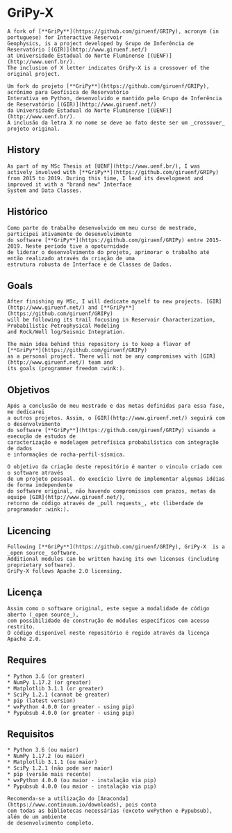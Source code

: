 # GriPy-X

    A fork of [**GriPy**](https://github.com/giruenf/GRIPy), acronym (in portuguese) for Interactive Reservoir 
    Geophysics, is a project developed by Grupo de Inferência de Reservatório [(GIR)](http://www.giruenf.net/) 
    at Universidade Estadual do Norte Fluminense [(UENF)](http://www.uenf.br/). 
    The inclusion of X letter indicates GriPy-X is a crossover of the original project.

    Um fork do projeto [**GriPy**](https://github.com/giruenf/GRIPy), acrônimo para Geofísica de Reservatório 
    Interativa em Python, desenvolvido e mantido pelo Grupo de Inferência de Reservatório [(GIR)](http://www.giruenf.net/)
    da Universidade Estadual do Norte Fluminense [(UENF)](http://www.uenf.br/). 
    A inclusão da letra X no nome se deve ao fato deste ser um _crossover_ projeto original.


## History

    As part of my MSc Thesis at [UENF](http://www.uenf.br/), I was actively involved with [**GriPy**](https://github.com/giruenf/GRIPy)
    from 2015 to 2019. During this time, I lead its development and improved it with a "brand new" Interface
    System and Data Classes.


## Histórico

    Como parte do trabalho desenvolvido em meu curso de mestrado, participei ativamente do desenvolvimento
    do software [**GriPy**](https://github.com/giruenf/GRIPy) entre 2015-2019. Neste período tive a opoturnidade
    de liderar o desenvolvimento do projeto, aprimorar o trabalho até então realizado através da criação de uma
    estrutura robusta de Interface e de Classes de Dados.


## Goals

    After finishing my MSc, I will dedicate myself to new projects. [GIR](http://www.giruenf.net/) and [**GriPy**](https://github.com/giruenf/GRIPy) 
    will be following its trail focusing in Reservoir Characterization, Probabilistic Petrophysical Modeling
    and Rock/Well log/Seismic Integration.

    The main idea behind this repository is to keep a flavor of [**GriPy**](https://github.com/giruenf/GRIPy) 
    as a personal project. There will not be any compromises with [GIR](http://www.giruenf.net/) team and 
    its goals (programmer freedom :wink:).


## Objetivos

    Após a conclusão de meu mestrado e das metas definidas para essa fase, me dedicarei 
    a outros projetos. Assim, o [GIR](http://www.giruenf.net/) seguirá com o desenvolvimento 
    do software [**GriPy**](https://github.com/giruenf/GRIPy) visando a execução de estudos de 
    caracterização e modelagem petrofísica probabilística com integração de dados 
    e informações de rocha-perfil-sísmica.

    O objetivo da criação deste repositório é manter o vinculo criado com o software através 
    de um projeto pessoal. do execício livre de implementar algumas idéias de forma independente
    do software original, não havendo compromissos com prazos, metas da equipe [GIR](http://www.giruenf.net/),
    retorno de código através de _pull requests_, etc (liberdade de programador :wink:).


## Licencing

    Following [**GriPy**](https://github.com/giruenf/GRIPy), GriPy-X  is a _open source_ software.
    Additional modules can be written having its own licenses (including proprietary software). 
    GriPy-X follows Apache 2.0 licensing.


## Licença

    Assim como o software original, este segue a modalidade de código aberto (_open source_), 
    com possibilidade de construção de módulos específicos com acesso restrito. 
    O código disponível neste repositório é regido através da licença Apache 2.0.


## Requires

    * Python 3.6 (or greater)
    * NumPy 1.17.2 (or greater)
    * Matplotlib 3.1.1 (or greater)
    * SciPy 1.2.1 (cannot be greater)
    * pip (latest version)
    * wxPython 4.0.0 (or greater - using pip)
    * Pypubsub 4.0.0 (or greater - using pip)


## Requisitos

    * Python 3.6 (ou maior)
    * NumPy 1.17.2 (ou maior)
    * Matplotlib 3.1.1 (ou maior)
    * SciPy 1.2.1 (não pode ser maior)
    * pip (versão mais recente)
    * wxPython 4.0.0 (ou maior - instalação via pip)
    * Pypubsub 4.0.0 (ou maior - instalação via pip)

    Recomenda-se a utilização do [Anaconda](https://www.continuum.io/downloads), pois conta 
    com todas as bibliotecas necessárias (exceto wxPython e Pypubsub), além de um ambiente 
    de desenvolvimento completo.
